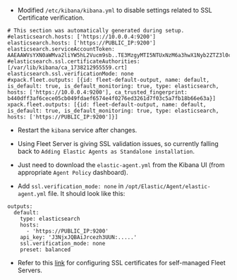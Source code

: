 - Modified `/etc/kibana/kibana.yml` to disable settings related to SSL Certificate verification.
```
# This section was automatically generated during setup.
#elasticsearch.hosts: ['https://10.0.0.4:9200']
elasticsearch.hosts: ['https://PUBLIC_IP:9200']
elasticsearch.serviceAccountToken: AAEAAWVsYXN0aWMva2liYW5hL2Vucm9sb..TE3MzgyMTI5NTUxNzM6a3hwX1Nyb2ZTZ3l0c1VOQUJkOGRpUQ
#elasticsearch.ssl.certificateAuthorities: [/var/lib/kibana/ca_1738212955559.crt]
elasticsearch.ssl.verificationMode: none
#xpack.fleet.outputs: [{id: fleet-default-output, name: default, is_default: true, is_default_monitoring: true, type: elasticsearch, hosts: ['https://10.0.0.4:9200'], ca_trusted_fingerprint: b440dff3af6cece05cb049fdaef6574e4f0276ed3261d7f03c5a7fb18b66e63a}]
xpack.fleet.outputs: [{id: fleet-default-output, name: default, is_default: true, is_default_monitoring: true, type: elasticsearch, hosts: ['https://PUBLIC_IP:9200']}]
```
- Restart the `kibana` service after changes.

- Using Fleet Server is giving SSL validation issues, so currently falling back to `Adding Elastic Agents as Standalone installation`.
- Just need to download the `elastic-agent.yml` from the Kibana UI (from appropriate `Agent Policy` dashboard). 
- Add `ssl.verification_mode: none` in `/opt/Elastic/Agent/elastic-agent.yml` file. It should look like this:
```
outputs:
  default:
    type: elasticsearch
    hosts:
      - 'https://PUBLIC_IP:9200'
    api_key: 'J3NjxJQBAiJrcezh3UUN:.....'
    ssl.verification_mode: none
    preset: balanced

```

- Refer to this [link](https://www.elastic.co/guide/en/fleet/current/secure-connections.html) for configuring SSL certificates for self-managed Fleet Servers. 